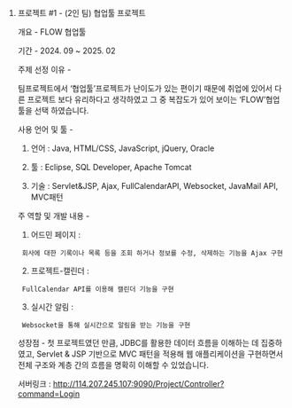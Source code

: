 1. 프로젝트 #1 - (2인 팀) 협업툴 프로젝트
    
    개요 - FLOW 협업툴
    
    기간 - 2024. 09 ~ 2025. 02
    
    주제 선정 이유 - 
    
    팀프로젝트에서 ‘협업툴’프로젝트가 난이도가 있는 편이기 때문에 취업에 있어서 다른 프로젝트 보다 유리하다고 생각하였고 그 중 복잡도가 있어 보이는 ‘FLOW’협업툴을 선택 하였습니다.
    
    사용 언어 및 툴 - 
    
    1. 언어 : Java, HTML/CSS, JavaScript, jQuery, Oracle
    
    2. 툴 : Eclipse, SQL Developer, Apache Tomcat
    
    3. 기술 : Servlet&JSP, Ajax, FullCalendarAPI, Websocket, JavaMail API, MVC패턴
    
    주 역할 및 개발 내용 - 
    
      1. 어드민 페이지 : 
      
        회사에 대한 기록이나 목록 등을 조회 하거나 정보를 수정, 삭제하는 기능을 Ajax 구현
      
      2. 프로젝트-캘린더 : 
      
        FullCalendar API를 이용해 캘린더 기능을 구현
      
      3. 실시간 알림 : 
      
        Websocket을 통해 실시간으로 알림을 받는 기능을 구현
    
    성장점 -
       첫 프로젝트였던 만큼, JDBC를 활용한 데이터 흐름을 이해하는 데 집중하였고, Servlet & JSP 기반으로 MVC 패턴을 적용해 웹 애플리케이션을 구현하면서 전체 구조와 계층 간의 흐름을 명확히 이해할 수 있었습니다.
    
    서버링크 : http://114.207.245.107:9090/Project/Controller?command=Login
